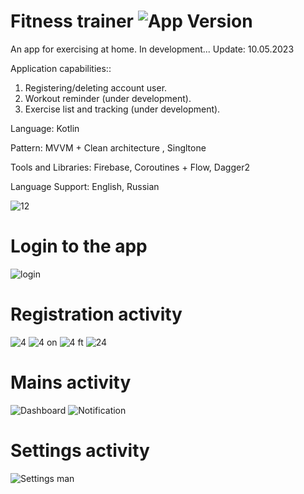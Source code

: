 # Fitness trainer <img src="https://img.shields.io/badge/version-1.1.0-green" alt="App Version">
An app for exercising at home. In development... Update: 10.05.2023

Application сapabilities::
1. Registering/deleting account user.
2. Workout reminder (under development).
3. Exercise list and tracking (under development).

Language: Kotlin

Pattern: MVVM + Clean architecture , Singltone

Tools and Libraries: Firebase, Coroutines + Flow, Dagger2

Language Support: English, Russian

![12](https://user-images.githubusercontent.com/79632860/228531613-994ba3e1-0eef-4b16-b263-09d722285428.png)

# Login to the app
![login](https://user-images.githubusercontent.com/79632860/228531981-c7876a15-dc7c-42d8-8771-8f0bd7d3cd8f.png)

# Registration activity
![4](https://user-images.githubusercontent.com/79632860/187088467-1576b5c1-3603-46be-8709-5d8a9780e688.png)
![4 on](https://user-images.githubusercontent.com/79632860/187088473-0a948fe2-fba1-49ab-af31-03abe3935649.png)
![4 ft](https://user-images.githubusercontent.com/79632860/187088474-1e533cf0-24ed-4a8d-a2fe-232044bc6b8c.png)
![24](https://user-images.githubusercontent.com/79632860/228532530-64e551ec-d215-40f0-b393-9f91c37efbfc.png)

# Mains activity
![Dashboard](https://user-images.githubusercontent.com/79632860/187088516-9937e4c9-f07f-45d4-929b-fe0f2d021cfd.png)
![Notification](https://user-images.githubusercontent.com/79632860/187088519-9144558f-d76c-4685-9d72-8f022fc0624e.png)

# Settings activity
![Settings man](https://user-images.githubusercontent.com/79632860/187088530-a88463c1-630a-4f7c-a870-38cdf4909326.png)

